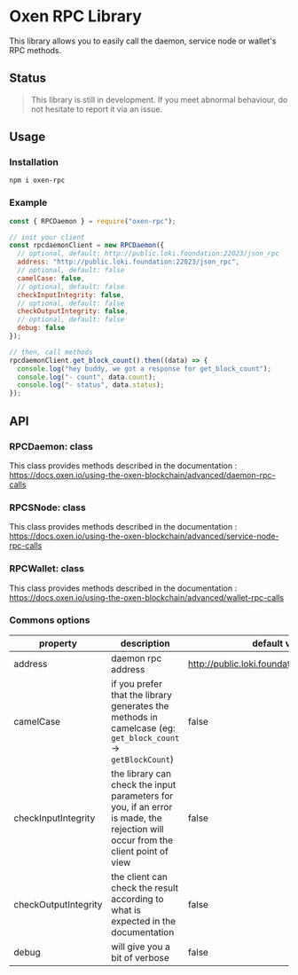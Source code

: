 # Oxen RPC Library

This library allows you to easily call the daemon, service node or wallet's RPC methods.

## Status

> This library is still in development. If you meet abnormal behaviour, do not hesitate to report it via an issue.

## Usage

### Installation

```
npm i oxen-rpc
```

### Example

```js
const { RPCDaemon } = require("oxen-rpc");

// init your client
const rpcdaemonClient = new RPCDaemon({
  // optional, default: http://public.loki.foundation:22023/json_rpc
  address: "http://public.loki.foundation:22023/json_rpc",
  // optional, default: false
  camelCase: false,
  // optional, default: false
  checkInputIntegrity: false,
  // optional, default: false
  checkOutputIntegrity: false,
  // optional, default: false
  debug: false
});

// then, call methods
rpcdaemonClient.get_block_count().then((data) => {
  console.log("hey buddy, we got a response for get_block_count");
  console.log("- count", data.count);
  console.log("- status", data.status);
});
```

## API

### RPCDaemon: class

This class provides methods described in the documentation : https://docs.oxen.io/using-the-oxen-blockchain/advanced/daemon-rpc-calls

### RPCSNode: class

This class provides methods described in the documentation : https://docs.oxen.io/using-the-oxen-blockchain/advanced/service-node-rpc-calls

### RPCWallet: class

This class provides methods described in the documentation : https://docs.oxen.io/using-the-oxen-blockchain/advanced/wallet-rpc-calls

### Commons options

| property             | description                                                                                                                     | default value                                |
| -------------------- | ------------------------------------------------------------------------------------------------------------------------------- | -------------------------------------------- |
| address              | daemon rpc address                                                                                                              | http://public.loki.foundation:22023/json_rpc |
| camelCase            | if you prefer that the library generates the methods in camelcase (eg: `get_block_count` -> `getBlockCount`)                    | false                                        |
| checkInputIntegrity  | the library can check the input parameters for you, if an error is made, the rejection will occur from the client point of view | false                                        |
| checkOutputIntegrity | the client can check the result according to what is expected in the documentation                                              | false                                        |
| debug                | will give you a bit of verbose                                                                                                  | false                                        |
